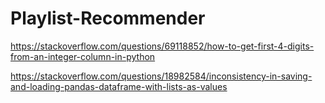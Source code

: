 # Playlist-Recommender


https://stackoverflow.com/questions/69118852/how-to-get-first-4-digits-from-an-integer-column-in-python

https://stackoverflow.com/questions/18982584/inconsistency-in-saving-and-loading-pandas-dataframe-with-lists-as-values
